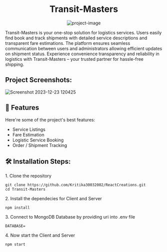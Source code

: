<h1 align="center" id="title">Transit-Masters</h1>

<p align="center"><img src="https://socialify.git.ci/PSS2134/Transit-Masters/image?font=Jost&amp;language=1&amp;name=1&amp;owner=1&amp;pattern=Brick%20Wall&amp;theme=Dark" alt="project-image"></p>

<p id="description">Transit-Masters is your one-stop solution for logistics services. Users easily find book and track shipments with detailed service descriptions and transparent fare estimations. The platform ensures seamless communication between users and administrators allowing efficient updates on shipment status. Experience convenience transparency and reliability in logistics with Transit-Masters – your trusted partner for hassle-free shipping.</p>

<h2>Project Screenshots:</h2>


![Screenshot 2023-12-23 120425](https://github.com/PSS2134/Transit-Masters/assets/101321904/f35a924d-9905-4e2e-8bd7-31816456296f)

  
  
<h2>🧐 Features</h2>

Here're some of the project's best features:

*   Service Listings
*   Fare Estimation
*   Logistic Service Booking
*   Order / Shipment Tracking

<h2>🛠️ Installation Steps:</h2>

<p>1. Clone the repository</p>

```
git clone https://github.com/Kritika30032002/ReactCreations.git
cd Transit-Masters
```

<p>2. Install the dependecies for Client and Server</p>

```
npm install
```

<p>3. Connect to MongoDB Database by providing uri into .env file</p>

```
DATABASE=
```

<p>4. Now start the Client and Server</p>

```
npm start
```
